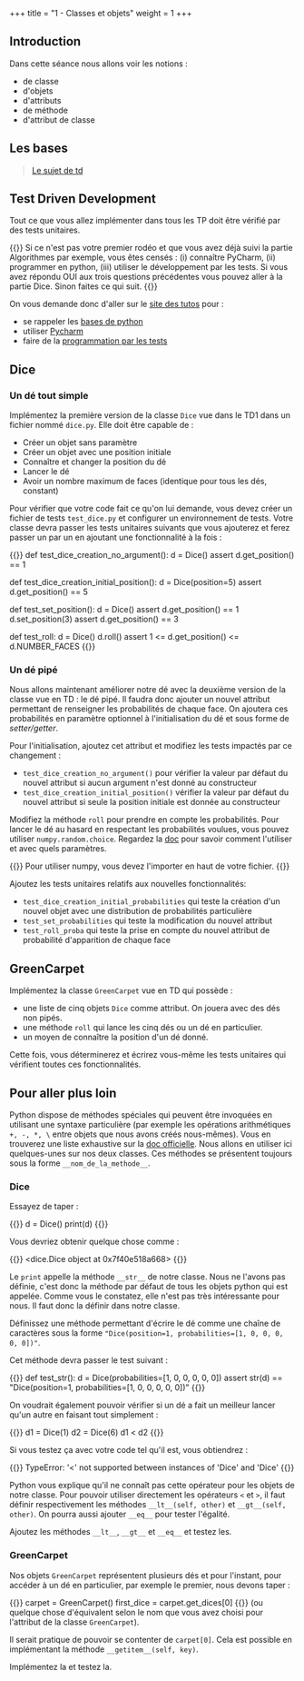 +++
title = "1 - Classes et objets"
weight = 1
+++


## Introduction

Dans cette séance nous allons voir les notions :

  - de classe
  - d'objets
  - d'attributs
  - de méthode  
  - d'attribut de classe


## Les bases

> [Le sujet de td](/ressources/TD_1_impression.pdf)


## Test Driven Development

Tout ce que vous allez implémenter dans tous les TP doit être vérifié par des tests unitaires. 

{{<note>}}
Si ce n'est pas votre premier rodéo et que vous avez déjà suivi la partie Algorithmes par exemple, vous êtes censés : (i) connaître PyCharm, (ii) programmer en python, (iii) utiliser le développement par les tests. Si vous avez répondu OUI aux trois questions précédentes vous pouvez aller à la partie Dice. Sinon faites ce qui suit.
{{</note>}}

On vous demande donc d'aller sur le [site des tutos](https://informatique.centrale-marseille.fr/tutos) pour :

  - se rappeler les [bases de python](https://informatique.centrale-marseille.fr/tutos/post/python-bases.html)
  - utiliser [Pycharm](https://informatique.centrale-marseille.fr/tutos/post/utilisation-pycharm-bases.html)
  - faire de la [programmation par les tests](https://informatique.centrale-marseille.fr/tutos/post/python-tests.html)


## Dice
### Un dé tout simple

Implémentez la première version de la classe `Dice` vue dans le TD1 dans un fichier nommé `dice.py`. Elle doit être capable de :

  - Créer un objet sans paramètre
  - Créer un objet avec une position initiale
  - Connaître et changer la position du dé
  - Lancer le dé
  - Avoir un nombre maximum de faces (identique pour tous les dés, constant)

Pour vérifier que votre code fait ce qu'on lui demande, vous devez créer un fichier de tests `test_dice.py` et configurer un environnement de tests. Votre classe devra passer les tests unitaires suivants que vous ajouterez et ferez passer un par un en ajoutant une fonctionnalité à la fois :

{{<highlight python>}}
def test_dice_creation_no_argument():
    d = Dice()
    assert d.get_position() == 1


def test_dice_creation_initial_position():
    d = Dice(position=5)
    assert d.get_position() == 5


def test_set_position():
    d = Dice()
    assert d.get_position() == 1
    d.set_position(3)
    assert d.get_position() == 3


def test_roll:
    d = Dice()
    d.roll()
    assert 1 <= d.get_position() <= d.NUMBER_FACES
{{</highlight >}}

### Un dé pipé

Nous allons maintenant améliorer notre dé avec la deuxième version de la classe vue en TD : le dé pipé. Il faudra donc ajouter un nouvel attribut permettant de renseigner les probabilités de chaque face. On ajoutera ces probabilités en paramètre optionnel à l'initialisation du dé et sous forme de *setter/getter*.


Pour l'initialisation, ajoutez cet attribut et modifiez les tests impactés par ce changement :

  - `test_dice_creation_no_argument()` pour vérifier la valeur par défaut du nouvel attribut si aucun argument n'est donné au constructeur
  - `test_dice_creation_initial_position()` vérifier la valeur par défaut du nouvel attribut si seule la position initiale est donnée au constructeur

Modifiez la méthode `roll` pour prendre en compte les probabilités. Pour lancer le dé au hasard en respectant les probabilités voulues, vous pouvez utiliser `numpy.random.choice`. Regardez la [doc](https://docs.scipy.org/doc/numpy-dev/reference/generated/numpy.random.choice.html) pour savoir comment l'utiliser et avec quels paramètres.

{{<note>}}
Pour utiliser numpy, vous devez l'importer en haut de votre fichier.
{{</note>}}

Ajoutez les tests unitaires relatifs aux nouvelles fonctionnalités:

  - `test_dice_creation_initial_probabilities` qui teste la création d'un nouvel objet avec une distribution de probabilités particulière
  - `test_set_probabilities` qui teste la modification du nouvel attribut
  - `test_roll_proba` qui teste la prise en compte du nouvel attribut de probabilité d'apparition de chaque face


## GreenCarpet

Implémentez la classe `GreenCarpet` vue en TD qui possède :

  - une liste de cinq objets `Dice` comme attribut. On jouera avec des dés non pipés.
  - une méthode `roll` qui lance les cinq dés ou un dé en particulier.
  - un moyen de connaître la position d'un dé donné.

Cette fois, vous déterminerez et écrirez vous-même les tests unitaires qui vérifient toutes ces fonctionnalités.


## Pour aller plus loin

Python dispose de méthodes spéciales qui peuvent être invoquées en utilisant une syntaxe particulière (par exemple les opérations arithmétiques `+, -, *, \` entre objets que nous avons créés nous-mêmes). Vous en trouverez une liste exhaustive sur la [doc officielle](https://docs.python.org/3/reference/datamodel.html#special-method-names). Nous allons en utiliser ici quelques-unes sur nos deux classes. Ces méthodes se présentent toujours sous la forme `__nom_de_la_methode__`.


### Dice
Essayez de taper :

{{<highlight python>}}
d = Dice()
print(d)
{{</highlight>}}

Vous devriez obtenir quelque chose comme :

{{<highlight python>}}
<dice.Dice object at 0x7f40e518a668>
{{</highlight>}}

Le `print` appelle la méthode `__str__` de notre classe. Nous ne l'avons pas définie, c'est donc la méthode par défaut de tous les objets python qui est appelée. Comme vous le constatez, elle n'est pas très intéressante pour nous. Il faut donc la définir dans notre classe.

Définissez une méthode permettant d'écrire le dé comme une chaîne de caractères sous la forme `"Dice(position=1, probabilities=[1, 0, 0, 0, 0, 0])"`.

Cet méthode devra passer le test suivant :

{{<highlight python>}}
def test_str():
    d = Dice(probabilities=[1, 0, 0, 0, 0, 0])
    assert str(d) == "Dice(position=1, probabilities=[1, 0, 0, 0, 0, 0])"
{{</highlight>}}

On voudrait également pouvoir vérifier si un dé a fait un meilleur lancer qu'un autre en faisant tout simplement :

{{<highlight python>}}
d1 = Dice(1)
d2 = Dice(6)
d1 < d2
{{</highlight>}}

Si vous testez ça avec votre code tel qu'il est, vous obtiendrez :

{{<highlight python>}}
TypeError: '<' not supported between instances of 'Dice' and 'Dice'
{{</highlight>}}

Python vous explique qu'il ne connaît pas cette opérateur pour les objets de notre classe. Pour pouvoir utiliser directement les opérateurs `<` et `>`, il faut définir respectivement les méthodes `__lt__(self, other)` et `__gt__(self, other)`. On pourra aussi ajouter `__eq__` pour tester l'égalité.

Ajoutez les méthodes `__lt__`, `__gt__` et `__eq__` et testez les.

### GreenCarpet

Nos objets `GreenCarpet` représentent plusieurs dés et pour l'instant, pour accéder à un dé en particulier, par exemple le premier, nous devons taper : 

{{<highlight python>}}
carpet = GreenCarpet()
first_dice = carpet.get_dices[0]
{{</highlight>}}
(ou quelque chose d'équivalent selon le nom que vous avez choisi pour l'attribut de la classe `GreenCarpet`).

Il serait pratique de pouvoir se contenter de `carpet[0]`. Cela est possible en implémentant la méthode `__getitem__(self, key)`.

Implémentez la et testez la.
